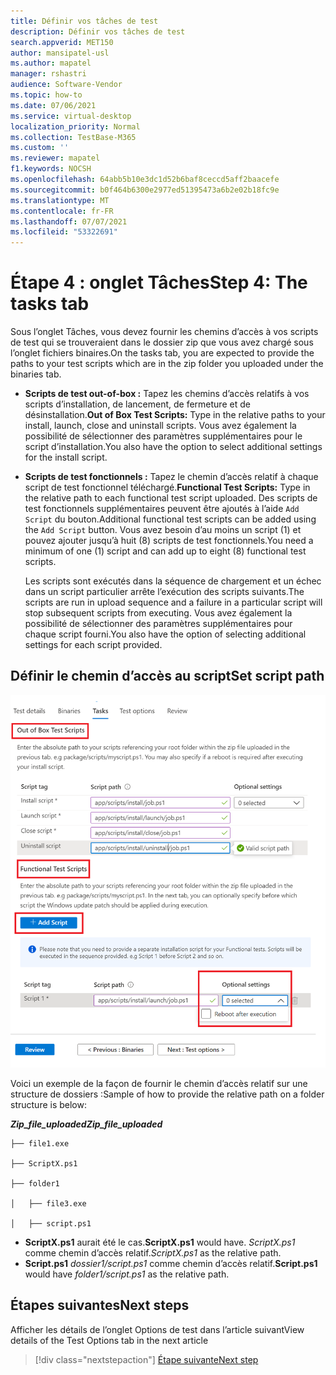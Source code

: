 ```yaml
---
title: Définir vos tâches de test
description: Définir vos tâches de test
search.appverid: MET150
author: mansipatel-usl
ms.author: mapatel
manager: rshastri
audience: Software-Vendor
ms.topic: how-to
ms.date: 07/06/2021
ms.service: virtual-desktop
localization_priority: Normal
ms.collection: TestBase-M365
ms.custom: ''
ms.reviewer: mapatel
f1.keywords: NOCSH
ms.openlocfilehash: 64abb5b10e3dc1d52b6baf8ceccd5aff2baacefe
ms.sourcegitcommit: b0f464b6300e2977ed51395473a6b2e02b18fc9e
ms.translationtype: MT
ms.contentlocale: fr-FR
ms.lasthandoff: 07/07/2021
ms.locfileid: "53322691"
---
```

# <a name="step-4-the-tasks-tab"></a><span data-ttu-id="46002-103">Étape 4 : onglet Tâches</span><span class="sxs-lookup"><span data-stu-id="46002-103">Step 4: The tasks tab</span></span>

<span data-ttu-id="46002-104">Sous l’onglet Tâches, vous devez fournir les chemins d’accès à vos scripts de test qui se trouveraient dans le dossier zip que vous avez chargé sous l’onglet fichiers binaires.</span><span class="sxs-lookup"><span data-stu-id="46002-104">On the tasks tab, you are expected to provide the paths to your test scripts which are in the zip folder you uploaded under the binaries tab.</span></span>

  - <span data-ttu-id="46002-105">**Scripts de test out-of-box :** Tapez les chemins d’accès relatifs à vos scripts d’installation, de lancement, de fermeture et de désinstallation.</span><span class="sxs-lookup"><span data-stu-id="46002-105">**Out of Box Test Scripts:** Type in the relative paths to your install, launch, close and uninstall scripts.</span></span> <span data-ttu-id="46002-106">Vous avez également la possibilité de sélectionner des paramètres supplémentaires pour le script d’installation.</span><span class="sxs-lookup"><span data-stu-id="46002-106">You also have the option to select additional settings for the install script.</span></span>
  - <span data-ttu-id="46002-107">**Scripts de test fonctionnels :** Tapez le chemin d’accès relatif à chaque script de test fonctionnel téléchargé.</span><span class="sxs-lookup"><span data-stu-id="46002-107">**Functional Test Scripts:** Type in the relative path to each functional test script uploaded.</span></span> <span data-ttu-id="46002-108">Des scripts de test fonctionnels supplémentaires peuvent être ajoutés à l’aide ```Add Script``` du bouton.</span><span class="sxs-lookup"><span data-stu-id="46002-108">Additional functional test scripts can be added using the ```Add Script``` button.</span></span> <span data-ttu-id="46002-109">Vous avez besoin d’au moins un script (1) et pouvez ajouter jusqu’à huit (8) scripts de test fonctionnels.</span><span class="sxs-lookup"><span data-stu-id="46002-109">You need a minimum of one (1) script and can add up to eight (8) functional test scripts.</span></span> 
  
    <span data-ttu-id="46002-110">Les scripts sont exécutés dans la séquence de chargement et un échec dans un script particulier arrête l’exécution des scripts suivants.</span><span class="sxs-lookup"><span data-stu-id="46002-110">The scripts are run in upload sequence and a failure in a particular script will stop subsequent scripts from executing.</span></span>
    <span data-ttu-id="46002-111">Vous avez également la possibilité de sélectionner des paramètres supplémentaires pour chaque script fourni.</span><span class="sxs-lookup"><span data-stu-id="46002-111">You also have the option of selecting additional settings for each script provided.</span></span>

## <a name="set-script-path"></a><span data-ttu-id="46002-112">Définir le chemin d’accès au script</span><span class="sxs-lookup"><span data-stu-id="46002-112">Set script path</span></span>

![Image de la tâche de test](Media/testtask.png)

<span data-ttu-id="46002-114">Voici un exemple de la façon de fournir le chemin d’accès relatif sur une structure de dossiers :</span><span class="sxs-lookup"><span data-stu-id="46002-114">Sample of how to provide the relative path on a folder structure is below:</span></span>

<span data-ttu-id="46002-115">_**Zip_file_uploaded**_</span><span class="sxs-lookup"><span data-stu-id="46002-115">_**Zip_file_uploaded**_</span></span>
~~~
├── file1.exe

├── ScriptX.ps1

├── folder1

│   ├── file3.exe

│   ├── script.ps1
~~~
  - <span data-ttu-id="46002-116">**ScriptX.ps1** aurait été le cas.</span><span class="sxs-lookup"><span data-stu-id="46002-116">**ScriptX.ps1** would have.</span></span> <span data-ttu-id="46002-117">_ScriptX.ps1_ comme chemin d’accès relatif.</span><span class="sxs-lookup"><span data-stu-id="46002-117">_ScriptX.ps1_ as the relative path.</span></span>
  - <span data-ttu-id="46002-118">**Script.ps1** _dossier1/script.ps1_ comme chemin d’accès relatif.</span><span class="sxs-lookup"><span data-stu-id="46002-118">**Script.ps1** would have _folder1/script.ps1_ as the relative path.</span></span>


## <a name="next-steps"></a><span data-ttu-id="46002-119">Étapes suivantes</span><span class="sxs-lookup"><span data-stu-id="46002-119">Next steps</span></span>

<span data-ttu-id="46002-120">Afficher les détails de l’onglet Options de test dans l’article suivant</span><span class="sxs-lookup"><span data-stu-id="46002-120">View details of the Test Options tab in the next article</span></span> 
> [!div class="nextstepaction"]
> [<span data-ttu-id="46002-121">Étape suivante</span><span class="sxs-lookup"><span data-stu-id="46002-121">Next step</span></span>](testoptions.md)
